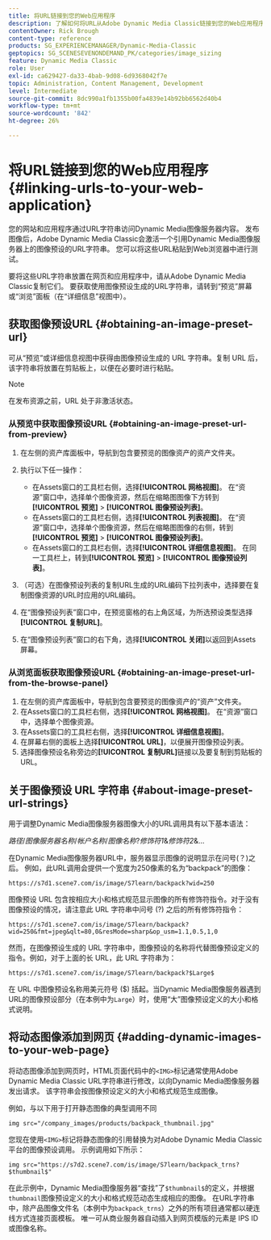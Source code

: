 ```yaml
---
title: 将URL链接到您的Web应用程序
description: 了解如何将URL从Adobe Dynamic Media Classic链接到您的Web应用程序。
contentOwner: Rick Brough
content-type: reference
products: SG_EXPERIENCEMANAGER/Dynamic-Media-Classic
geptopics: SG_SCENESEVENONDEMAND_PK/categories/image_sizing
feature: Dynamic Media Classic
role: User
exl-id: ca629427-da33-4bab-9d08-6d9368042f7e
topic: Administration, Content Management, Development
level: Intermediate
source-git-commit: 8dc990a1fb1355b00fa4839e14b92bb6562d40b4
workflow-type: tm+mt
source-wordcount: '842'
ht-degree: 26%

---
```


# 将URL链接到您的Web应用程序{#linking-urls-to-your-web-application}

您的网站和应用程序通过URL字符串访问Dynamic Media图像服务器内容。 发布图像后，Adobe Dynamic Media Classic会激活一个引用Dynamic Media图像服务器上的图像预设的URL字符串。 您可以将这些URL粘贴到Web浏览器中进行测试。

要将这些URL字符串放置在网页和应用程序中，请从Adobe Dynamic Media Classic复制它们。 要获取使用图像预设生成的URL字符串，请转到“预览”屏幕或“浏览”面板（在“详细信息”视图中）。

## 获取图像预设URL {#obtaining-an-image-preset-url}

可从“预览”或详细信息视图中获得由图像预设生成的 URL 字符串。复制 URL 后，该字符串将放置在剪贴板上，以便在必要时进行粘贴。

>[!NOTE]
>
>在发布资源之前，URL 处于非激活状态。

### 从预览中获取图像预设URL {#obtaining-an-image-preset-url-from-preview}

1. 在左侧的资产库面板中，导航到包含要预览的图像资产的资产文件夹。
1. 执行以下任一操作：

   * 在Assets窗口的工具栏右侧，选择&#x200B;**[!UICONTROL 网格视图]**。 在“资源”窗口中，选择单个图像资源，然后在缩略图图像下方转到&#x200B;**[!UICONTROL 预览]** > **[!UICONTROL 图像预设列表]**。
   * 在Assets窗口的工具栏右侧，选择&#x200B;**[!UICONTROL 列表视图]**。 在“资源”窗口中，选择单个图像资源，然后在缩略图图像的右侧，转到&#x200B;**[!UICONTROL 预览]** > **[!UICONTROL 图像预设列表]**。
   * 在Assets窗口的工具栏右侧，选择&#x200B;**[!UICONTROL 详细信息视图]**。 在同一工具栏上，转到&#x200B;**[!UICONTROL 预览]** > **[!UICONTROL 图像预设列表]**。

1. （可选）在图像预设列表的复制URL生成的URL编码下拉列表中，选择要在复制图像资源的URL时应用的URL编码。
1. 在“图像预设列表”窗口中，在预览窗格的右上角区域，为所选预设类型选择&#x200B;**[!UICONTROL 复制URL]**。
1. 在“图像预设列表”窗口的右下角，选择&#x200B;**[!UICONTROL 关闭]**&#x200B;以返回到Assets屏幕。

### 从浏览面板获取图像预设URL {#obtaining-an-image-preset-url-from-the-browse-panel}

1. 在左侧的资产库面板中，导航到包含要预览的图像资产的“资产”文件夹。
1. 在Assets窗口的工具栏右侧，选择&#x200B;**[!UICONTROL 网格视图]**。 在“资源”窗口中，选择单个图像资源。
1. 在Assets窗口的工具栏右侧，选择&#x200B;**[!UICONTROL 详细信息视图]**。
1. 在屏幕右侧的面板上选择&#x200B;**[!UICONTROL URL]**，以便展开图像预设列表。
1. 选择图像预设名称旁边的&#x200B;**[!UICONTROL 复制URL]**&#x200B;链接以及要复制到剪贴板的URL。

## 关于图像预设 URL 字符串 {#about-image-preset-url-strings}

用于调整Dynamic Media图像服务器图像大小的URL调用具有以下基本语法：

*路径*/*图像服务器名称*/*帐户名称*/*图像名称*?*修饰符1*&amp;*修饰符2*&amp;...

在Dynamic Media图像服务器URL中，服务器显示图像的说明显示在问号(？)之后。 例如，此URL调用会提供一个宽度为250像素的名为“backpack”的图像：

```as3
https://s7d1.scene7.com/is/image/S7learn/backpack?wid=250
```

图像预设 URL 包含按相应大小和格式规范显示图像的所有修饰符指令。对于没有图像预设的情况，请注意此 URL 字符串中问号 (?) 之后的所有修饰符指令：

```as3
https://s7d1.scene7.com/is/image/S7learn/backpack?wid=250&fmt=jpeg&qlt=80,0&resMode=sharp&op_usm=1.1,0.5,1,0
```

然而，在图像预设生成的 URL 字符串中，图像预设的名称将代替图像预设定义的指令。例如，对于上面的长 URL，此 URL 字符串为：

```as3
https://s7d1.scene7.com/is/image/S7learn/backpack?$Large$
```

在 URL 中图像预设名称用美元符号 ($) 括起。当Dynamic Media图像服务器遇到URL的图像预设部分（在本例中为`Large`）时，使用“大”图像预设定义的大小和格式说明。

## 将动态图像添加到网页 {#adding-dynamic-images-to-your-web-page}

将动态图像添加到网页时，HTML页面代码中的`<IMG>`标记通常使用Adobe Dynamic Media Classic URL字符串进行修改，以向Dynamic Media图像服务器发出请求。 该字符串会按图像预设定义的大小和格式规范生成图像。

例如，与以下用于打开静态图像的典型调用不同

```as3
img src="/company_images/products/backpack_thumbnail.jpg"
```

您现在使用`<IMG>`标记将静态图像的引用替换为对Adobe Dynamic Media Classic平台的图像预设调用。 示例调用如下所示：

```as3
img src="https://s7d2.scene7.com/is/image/S7learn/backpack_trns?$thumbnail$"
```

在此示例中，Dynamic Media图像服务器“查找”了`$thumbnail$`的定义，并根据`thumbnail`图像预设定义的大小和格式规范动态生成相应的图像。 在URL字符串中，除产品图像文件名（本例中为`backpack_trns`）之外的所有项目通常都以硬连线方式连接页面模板。 唯一可从商业服务器自动插入到网页模版的元素是 IPS ID 或图像名称。
